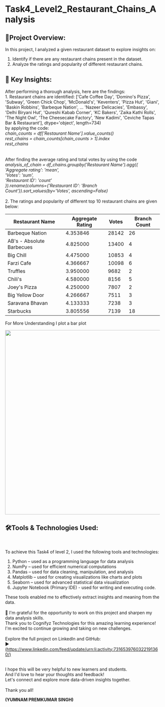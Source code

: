 # Task4_Level2_Restaurant_Chains_Analysis

<html>
  <body>

<h2>🔹Project Overview:</h2>

In this project, I analyzed a given restaurant dataset to explore insights on:
1. Identify if there are any restaurant chains present in the dataset.
2. Analyze the ratings and popularity of different restaurant chains.

<h2>🔹 Key Insights: </h2>
After performing a thorough analysis, here are the findings:<br>
1. Restaurant chains are identified:
['Cafe Coffee Day', 'Domino's Pizza', 'Subway', 'Green Chick Chop',
       'McDonald's', 'Keventers', 'Pizza Hut', 'Giani', 'Baskin Robbins',
       'Barbeque Nation',
       ...
       'Nazeer Delicacies', 'Embassy', 'Delhi Biryani Hut',
       'Qureshi Kabab Corner', 'KC Bakers', 'Zaika Kathi Rolls',
       'The Night Owl', 'The Cheesecake Factory', 'New Kadimi',
       'Ceviche Tapas Bar & Restaurant'],
      dtype='object', length=734)
    <br>
    by applying the code:<br> <em>chain_counts = df['Restaurant Name'].value_counts()<br>
rest_chains = chain_counts[chain_counts > 1].index<br>
rest_chains</em><br><br>
<br> After finding the  average rating and total votes by using the code <br>
<em>analysis_of_chain = df_chains.groupby('Restaurant Name').agg({<br>
    'Aggregate rating': 'mean',<br>
    'Votes': 'sum',<br>
    'Restaurant ID': 'count'<br>
}).rename(columns={'Restaurant ID': 'Branch Count'}).sort_values(by='Votes', ascending=False)</em><br> <br>
  2. The ratings and popularity of different top 10 restaurant chains are given below:<br>
  <table>
    <thead>
      <tr>
        <th>Restaurant Name</th>
        <th>Aggregate Rating</th>
        <th>Votes</th>
        <th>Branch Count</th>
      </tr>
    </thead>
    <tbody>
      <tr><td>Barbeque Nation</td><td>4.353846</td><td>28142</td><td>26</td></tr>
      <tr><td>AB's - Absolute Barbecues</td><td>4.825000</td><td>13400</td><td>4</td></tr>
      <tr><td>Big Chill</td><td>4.475000</td><td>10853</td><td>4</td></tr>
      <tr><td>Farzi Cafe</td><td>4.366667</td><td>10098</td><td>6</td></tr>
      <tr><td>Truffles</td><td>3.950000</td><td>9682</td><td>2</td></tr>
      <tr><td>Chili's</td><td>4.580000</td><td>8156</td><td>5</td></tr>
      <tr><td>Joey's Pizza</td><td>4.250000</td><td>7807</td><td>2</td></tr>
      <tr><td>Big Yellow Door</td><td>4.266667</td><td>7511</td><td>3</td></tr>
      <tr><td>Saravana Bhavan</td><td>4.133333</td><td>7238</td><td>3</td></tr>
      <tr><td>Starbucks</td><td>3.805556</td><td>7139</td><td>18</td></tr>
    </tbody>
  </table>
  <p> For More Understanding I plot a bar plot</p>
  <p align="left">
  <img src="![image](https://github.com/user-attachments/assets/4ce7eff8-2b35-4bc2-b72f-d74375d06f55)

" alt=" " width="600"><br>
  

<h2>🛠️Tools & Technologies Used:</h2><br>

To achieve this Task4 of level 2, I used the following tools and technologies:<br>

1. Python – used as a programming language for data analysis
2. NumPy – used for efficient numerical computations
3. Pandas – used for data cleaning, manipulation, and analysis
4. Matplotlib – used for creating visualizations like charts and plots
5. Seaborn – used for advanced statistical data visualization
6.  Jupyter Notebook (Primary IDE) - used for writing and executing code.

These tools enabled me to effectively extract insights and meaning from the data.<br><br>
🎉 I'm grateful for the opportunity to work on this project and sharpen my data analysis skills. <br>Thank you to Cognifyz Technologies for this amazing learning experience! I'm excited to continue growing and taking on new challenges.<br><br>
Explore the full project on LinkedIn and GitHub:<br>
▶️ [(https://www.linkedin.com/feed/update/urn:li:activity:7316539760322191360/)<br>](https://www.linkedin.com/feed/update/urn:li:activity:7317217856398446592/)<br>

<p>I hope this will be very helpful to new learners and students. <br>
And I'd love to hear your thoughts and feedback! <br>
Let's connect and explore more data-driven insights together. <br><br>
Thank you all!

  <b>(YUMNAM PREMKUMAR SINGH)</b>
</p>
</body>
</html>
